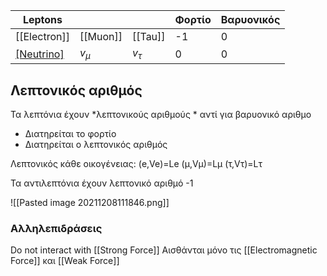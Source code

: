 
|Leptons | | | Φορτίο | Βαρυονικός | 
|--- |--- |---|---|---|
| [[Electron]] | [[Muon]] | [[Tau]] | -1|0|
| [[Neutrino]]($v_e$) | $v_\mu$ |$v_\tau$| 0| 0|

## Λεπτονικός αριθμός
Τα λεπτόνια έχουν *λεπτονικούς αριθμούς * αντί για βαρυονικό αριθμο

- Διατηρείται το φορτίο
- Διατηρείται ο λεπτονικός αριθμός 

Λεπτονικός κάθε οικογένειας:
(e,Ve)=Le
(μ,Vμ)=Lμ
(τ,Vτ)=Lτ

Τα αντιλεπτόνια έχουν λεπτονικό αριθμό -1

![[Pasted image 20211208111846.png]]
### Αλληλεπιδράσεις
Do not interact with [[Strong Force]]
Αισθάνται μόνο τις [[Electromagnetic Force]] και [[Weak Force]]
